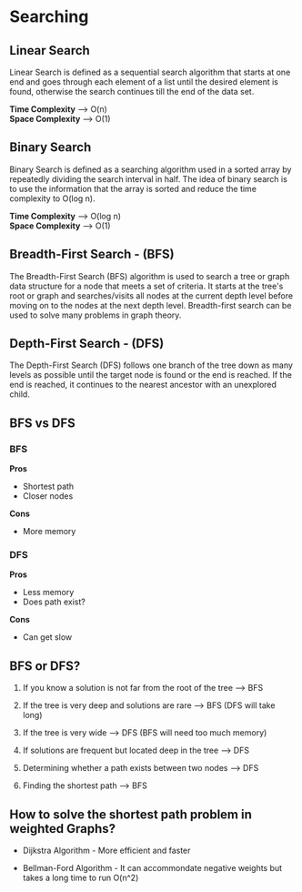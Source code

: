 # Searching

## Linear Search

Linear Search is defined as a sequential search algorithm that starts at one end and goes through each element of a list until the desired element is found, otherwise the search continues till the end of the data set.

**Time Complexity** --> O(n)  
**Space Complexity** --> O(1)

## Binary Search

Binary Search is defined as a searching algorithm used in a sorted array by repeatedly dividing the search interval in half. The idea of binary search is to use the information that the array is sorted and reduce the time complexity to O(log n).

**Time Complexity** --> O(log n)  
**Space Complexity** --> O(1)

## Breadth-First Search - (BFS)

The Breadth-First Search (BFS) algorithm is used to search a tree or graph data structure for a node that meets a set of criteria. It starts at the tree's root or graph and searches/visits all nodes at the current depth level before moving on to the nodes at the next depth level. Breadth-first search can be used to solve many problems in graph theory.

## Depth-First Search - (DFS)

The Depth-First Search (DFS) follows one branch of the tree down as many levels as possible until the target node is found or the end is reached. If the end is reached, it continues to the nearest ancestor with an unexplored child.

## BFS vs DFS

### BFS

**Pros**

* Shortest path
* Closer nodes

**Cons**

* More memory

### DFS

**Pros**

* Less memory
* Does path exist?

**Cons**

* Can get slow


## BFS or DFS?

1. If you know a solution is not far from the root of the tree --> BFS

2. If the tree is very deep and solutions are rare --> BFS (DFS will take long)

3. If the tree is very wide --> DFS (BFS will need too much memory)

4. If solutions are frequent but located deep in the tree --> DFS

5. Determining whether a path exists between two nodes --> DFS

6. Finding the shortest path --> BFS


## How to solve the shortest path problem in weighted Graphs?

* Dijkstra Algorithm - More efficient and faster

* Bellman-Ford Algorithm - It can accommondate negative weights but takes a long time to run O(n^2)

